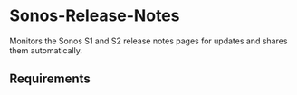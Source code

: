 # Sonos-Release-Notes
 Monitors the Sonos S1 and S2 release notes pages for updates and shares them automatically.

## Requirements
